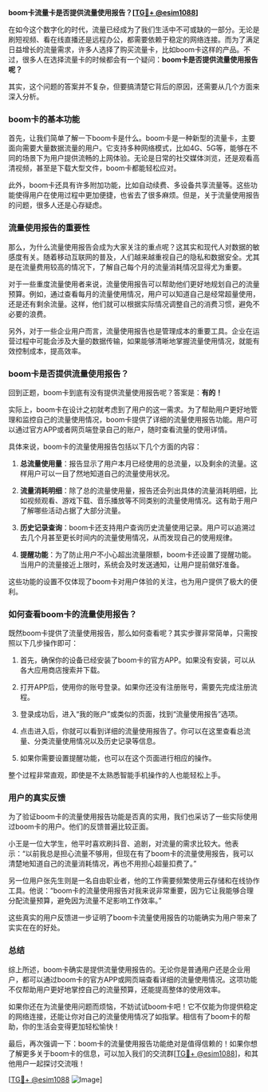 **boom卡流量卡是否提供流量使用报告？[[TG💪+ @esim1088](https://t.me/s/esim1088)]**

在如今这个数字化的时代，流量已经成为了我们生活中不可或缺的一部分。无论是刷短视频、看在线直播还是远程办公，都需要依赖于稳定的网络连接。而为了满足日益增长的流量需求，许多人选择了购买流量卡，比如boom卡这样的产品。不过，很多人在选择流量卡的时候都会有一个疑问：**boom卡是否提供流量使用报告呢？**

其实，这个问题的答案并不复杂，但要搞清楚它背后的原因，还需要从几个方面来深入分析。

### boom卡的基本功能

首先，让我们简单了解一下boom卡是什么。boom卡是一种新型的流量卡，主要面向需要大量数据流量的用户。它支持多种网络模式，比如4G、5G等，能够在不同的场景下为用户提供流畅的上网体验。无论是日常的社交媒体浏览，还是观看高清视频，甚至是下载大型文件，boom卡都能轻松应对。

此外，boom卡还具有许多附加功能，比如自动续费、多设备共享流量等。这些功能使得用户在使用过程中更加便捷，也省去了很多麻烦。但是，关于流量使用报告的问题，很多人还是心存疑虑。

### 流量使用报告的重要性

那么，为什么流量使用报告会成为大家关注的重点呢？这其实和现代人对数据的敏感度有关。随着移动互联网的普及，人们越来越重视自己的隐私和数据安全。尤其是在流量费用较高的情况下，了解自己每个月的流量消耗情况显得尤为重要。

对于一些重度流量使用者来说，流量使用报告可以帮助他们更好地规划自己的流量预算。例如，通过查看每月的流量使用情况，用户可以知道自己是经常超量使用，还是还有剩余流量。这样，他们就可以根据实际情况调整自己的消费习惯，避免不必要的浪费。

另外，对于一些企业用户而言，流量使用报告也是管理成本的重要工具。企业在运营过程中可能会涉及大量的数据传输，如果能够清晰地掌握流量使用情况，就能有效控制成本，提高效率。

### boom卡是否提供流量使用报告？

回到正题，boom卡到底有没有提供流量使用报告呢？答案是：**有的！**

实际上，boom卡在设计之初就考虑到了用户的这一需求。为了帮助用户更好地管理和监控自己的流量使用情况，boom卡提供了详细的流量使用报告功能。用户可以通过官方APP或者网页端登录自己的账户，随时查看流量的使用详情。

具体来说，boom卡的流量使用报告包括以下几个方面的内容：

1. **总流量使用量**：报告显示了用户本月已经使用的总流量，以及剩余的流量。这样用户可以一目了然地知道自己的流量使用状况。
   
2. **流量消耗明细**：除了总的流量使用量，报告还会列出具体的流量消耗明细，比如视频观看、游戏下载、音乐播放等不同类别的流量使用情况。这有助于用户了解哪些活动占据了大部分流量。

3. **历史记录查询**：boom卡还支持用户查询历史流量使用记录。用户可以追溯过去几个月甚至更长时间内的流量使用情况，从而发现自己的使用规律。

4. **提醒功能**：为了防止用户不小心超出流量限额，boom卡还设置了提醒功能。当用户的流量接近上限时，系统会及时发送通知，让用户提前做好准备。

这些功能的设置不仅体现了boom卡对用户体验的关注，也为用户提供了极大的便利。

### 如何查看boom卡的流量使用报告？

既然boom卡提供了流量使用报告，那么如何查看呢？其实步骤非常简单，只需按照以下几步操作即可：

1. 首先，确保你的设备已经安装了boom卡的官方APP。如果没有安装，可以从各大应用商店搜索并下载。

2. 打开APP后，使用你的账号登录。如果你还没有注册账号，需要先完成注册流程。

3. 登录成功后，进入“我的账户”或类似的页面，找到“流量使用报告”选项。

4. 点击进入后，你就可以看到详细的流量使用报告了。你可以在这里查看总流量、分类流量使用情况以及历史记录等信息。

5. 如果你需要设置提醒功能，也可以在这个页面进行相应的操作。

整个过程非常直观，即使是不太熟悉智能手机操作的人也能轻松上手。

### 用户的真实反馈

为了验证boom卡的流量使用报告功能是否真的实用，我们也采访了一些实际使用过boom卡的用户。他们的反馈普遍比较正面。

小王是一位大学生，他平时喜欢刷抖音、追剧，对流量的需求比较大。他表示：“以前我总是担心流量不够用，但现在有了boom卡的流量使用报告，我可以清楚地知道自己的流量消耗情况，再也不用担心超量扣费了。”

另一位用户张先生则是一名自由职业者，他的工作需要频繁使用云存储和在线协作工具。他说：“boom卡的流量使用报告对我来说非常重要，因为它让我能够合理分配流量预算，避免因为流量不足影响工作效率。”

这些真实的用户反馈进一步证明了boom卡流量使用报告的功能确实为用户带来了实实在在的好处。

### 总结

综上所述，boom卡确实是提供流量使用报告的。无论你是普通用户还是企业用户，都可以通过boom卡的官方APP或网页端查看详细的流量使用情况。这项功能不仅帮助用户更好地掌控自己的流量预算，还能提高整体的使用效率。

如果你还在为流量使用问题而烦恼，不妨试试boom卡吧！它不仅能为你提供稳定的网络连接，还能让你对自己的流量使用情况了如指掌。相信有了boom卡的帮助，你的生活会变得更加轻松愉快！

最后，再次强调一下：boom卡的流量使用报告功能绝对是值得信赖的！如果你想了解更多关于boom卡的信息，可以加入我们的交流群[[TG💪+ @esim1088](https://t.me/s/esim1088)]，和其他用户一起探讨交流哦！

[[TG💪+ @esim1088](https://t.me/s/esim1088) ![Image](https://i.postimg.cc/4NQfJmqS/Snipaste-2025-05-13-00-14-12.png)]